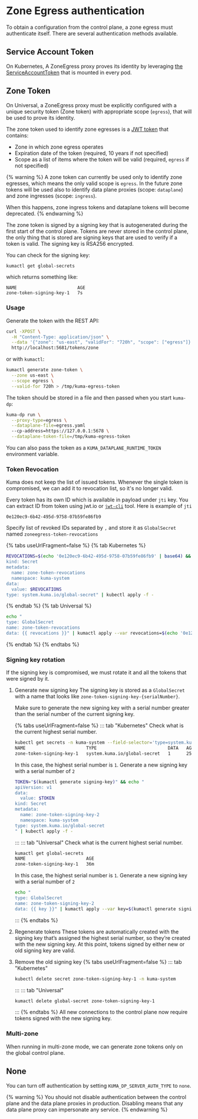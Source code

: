 ---
---
# Zone Egress authentication

To obtain a configuration from the control plane, a zone egress must
authenticate itself.
There are several authentication methods available.

## Service Account Token

On Kubernetes, A ZoneEgress proxy proves its identity by leveraging
[the ServiceAccountToken](https://kubernetes.io/docs/reference/access-authn-authz/service-accounts-admin/#service-account-automation)
that is mounted in every pod.

## Zone Token

On Universal, a ZoneEgress proxy must be explicitly configured with a unique
security token (Zone token) with appropriate scope (`egress`), that will be used
to prove its identity.

The zone token used to identify zone egresses is a [JWT token](https://jwt.io)
that contains:
* Zone in which zone egress operates
* Expiration date of the token (required, 10 years if not specified)
* Scope as a list of items where the token will be valid (required, `egress`
  if not specified)

{% warning %}
A zone token can currently be used only to identify zone egresses, which means
the only valid scope is `egress`.  In the future zone tokens will be used also
to identify data plane proxies (scope: `dataplane`) and zone ingresses
(scope: `ingress`).

When this happens, zone ingress tokens and dataplane tokens will become
deprecated. 
{% endwarning %}

The zone token is signed by a signing key that is autogenerated during the first
start of the control plane.
Tokens are never stored in the control plane, the only thing that is stored are
signing keys that are used to verify if a token is valid.
The signing key is RSA256 encrypted.

You can check for the signing key:
```sh
kumactl get global-secrets
```
which returns something like:
```
NAME                       AGE
zone-token-signing-key-1   7s
```

### Usage

Generate the token with the REST API:
```bash
curl -XPOST \
  -H "Content-Type: application/json" \
  --data '{"zone": "us-east", "validFor": "720h", "scope": ["egress"]}' \
  http://localhost:5681/tokens/zone
```

or with `kumactl`:
```bash
kumactl generate zone-token \
  --zone us-east \
  --scope egress \
  --valid-for 720h > /tmp/kuma-egress-token
``` 

The token should be stored in a file and then passed when you start `kuma-dp`:
```bash
kuma-dp run \
  --proxy-type=egress \
  --dataplane-file=egress.yaml
  --cp-address=https://127.0.0.1:5678 \
  --dataplane-token-file=/tmp/kuma-egress-token
```

You can also pass the token as a `KUMA_DATAPLANE_RUNTIME_TOKEN` environment
variable.

### Token Revocation

Kuma does not keep the list of issued tokens. Whenever the single token is
compromised, we can add it to revocation list, so it's no longer valid.

Every token has its own ID which is available in payload under `jti` key.
You can extract ID from token using jwt.io or
[`jwt-cli`](https://www.npmjs.com/package/jwt-cli) tool.
Here is example of `jti`
```
0e120ec9-6b42-495d-9758-07b59fe86fb9
```

Specify list of revoked IDs separated by `,` and store it as `GlobalSecret`
named `zoneegress-token-revocations`

{% tabs useUrlFragment=false %}
{% tab Kubernetes %}
```sh
REVOCATIONS=$(echo '0e120ec9-6b42-495d-9758-07b59fe86fb9' | base64) && echo "apiVersion: v1
kind: Secret
metadata:
  name: zone-token-revocations
  namespace: kuma-system 
data:
  value: $REVOCATIONS
type: system.kuma.io/global-secret" | kubectl apply -f -
```
{% endtab %}
{% tab Universal %}
```sh
echo "
type: GlobalSecret
name: zone-token-revocations
data: {{ revocations }}" | kumactl apply --var revocations=$(echo '0e120ec9-6b42-495d-9758-07b59fe86fb9' | base64) -f -
```
{% endtab %}
{% endtabs %}

### Signing key rotation

If the signing key is compromised, we must rotate it and all the tokens that were
signed by it.

1. Generate new signing key
   The signing key is stored as a `GlobalSecret` with a name that looks like
   `zone-token-signing-key-{serialNumber}`.

   Make sure to generate the new signing key with a serial number greater than
   the serial number of the current signing key.

   {% tabs useUrlFragment=false %}
   ::: tab "Kubernetes"
   Check what is the current highest serial number.

   ```sh
   kubectl get secrets -n kuma-system --field-selector='type=system.kuma.io/global-secret'
   NAME                       TYPE                           DATA   AGE
   zone-token-signing-key-1   system.kuma.io/global-secret   1      25m
   ```

   In this case, the highest serial number is `1`. Generate a new signing key
   with a serial number of `2`
   ```sh
   TOKEN="$(kumactl generate signing-key)" && echo "
   apiVersion: v1
   data:
     value: $TOKEN
   kind: Secret
   metadata:
     name: zone-token-signing-key-2
     namespace: kuma-system
   type: system.kuma.io/global-secret
   " | kubectl apply -f - 
   ```

   :::
   ::: tab "Universal"
   Check what is the current highest serial number.
   ```sh
   kumactl get global-secrets
   NAME                       AGE
   zone-token-signing-key-1   36m
   ```

   In this case, the highest serial number is `1`. Generate a new signing key 
   with a serial number of `2`
   ```sh
   echo "
   type: GlobalSecret
   name: zone-token-signing-key-2
   data: {{ key }}" | kumactl apply --var key=$(kumactl generate signing-key) -f -
   ```
   :::
   {% endtabs %}

2. Regenerate tokens
   These tokens are automatically created with
   the signing key that’s assigned the highest serial number, so they’re created
   with the new signing key.
   At this point, tokens signed by either new or old signing key are valid.

3. Remove the old signing key
   {% tabs useUrlFragment=false %}
   ::: tab "Kubernetes"
   ```sh
   kubectl delete secret zone-token-signing-key-1 -n kuma-system
   ```
   :::
   ::: tab "Universal"
   ```sh
   kumactl delete global-secret zone-token-signing-key-1
   ```
   :::
   {% endtabs %}
   All new connections to the control plane now require tokens signed with
   the new signing key.

### Multi-zone

When running in multi-zone mode, we can generate zone tokens only on the global
control plane.

## None
You can turn off authentication by setting `KUMA_DP_SERVER_AUTH_TYPE` to `none`.

{% warning %}
You should not disable authentication between the control plane and
the data plane proxies in production. Disabling means that any data plane proxy
can impersonate any service.
{% endwarning %}
